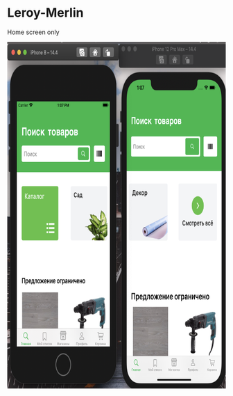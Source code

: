 # Leroy-Merlin

Home screen only

<img src="https://github.com/StuLolka/Leroy-Merlin/blob/main/Screens/Снимок%20экрана%202021-05-01%20в%2013.07.27.png" width="742" height="797">

